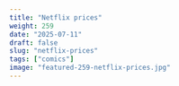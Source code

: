 ```yaml
---
title: "Netflix prices"
weight: 259
date: "2025-07-11"
draft: false
slug: "netflix-prices"
tags: ["comics"]
image: "featured-259-netflix-prices.jpg"
---
```

